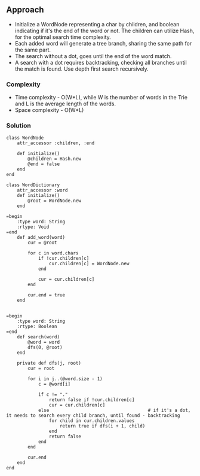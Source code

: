 ## Approach
- Initialize a WordNode representing a char by children, and boolean indicating if it's the end of the word or not. The children can utilize Hash, for the optimal search time complexity.
- Each added word will generate a tree branch, sharing the same path for the same part.
- The search without a dot, goes until the end of the word match.
- A search with a dot requires backtracking, checking all branches until the match is found. Use depth first search recursively.

### Complexity
- Time complexity - O(W*L), while W is the number of words in the Trie and L is the average length of the words. 
- Space complexity - O(W*L)

### Solution
```
class WordNode
    attr_accessor :children, :end
    
    def initialize()
        @children = Hash.new
        @end = false
    end
end

class WordDictionary
    attr_accessor :word
    def initialize()
        @root = WordNode.new
    end

=begin
    :type word: String
    :rtype: Void
=end
    def add_word(word)
        cur = @root

        for c in word.chars
            if !cur.children[c]
                cur.children[c] = WordNode.new
            end

            cur = cur.children[c]
        end

        cur.end = true
    end


=begin
    :type word: String
    :rtype: Boolean
=end
    def search(word)
        @word = word
        dfs(0, @root)
    end

    private def dfs(j, root)
        cur = root

        for i in j..(@word.size - 1)
            c = @word[i]
            
            if c != "."
                return false if !cur.children[c]
                cur = cur.children[c]
            else                                     # if it's a dot, it needs to search every child branch, until found - backtracking
                for child in cur.children.values
                    return true if dfs(i + 1, child)
                end
                return false    
            end
        end

        cur.end
    end
end
```
